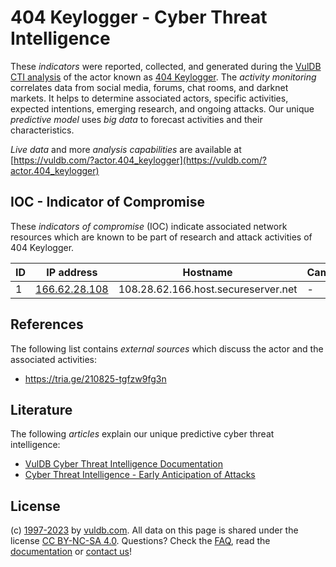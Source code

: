 # 404 Keylogger - Cyber Threat Intelligence

These _indicators_ were reported, collected, and generated during the [VulDB CTI analysis](https://vuldb.com/?kb.cti) of the actor known as [404 Keylogger](https://vuldb.com/?actor.404_keylogger). The _activity monitoring_ correlates data from social media, forums, chat rooms, and darknet markets. It helps to determine associated actors, specific activities, expected intentions, emerging research, and ongoing attacks. Our unique _predictive model_ uses _big data_ to forecast activities and their characteristics.

_Live data_ and more _analysis capabilities_ are available at [https://vuldb.com/?actor.404_keylogger](https://vuldb.com/?actor.404_keylogger)

## IOC - Indicator of Compromise

These _indicators of compromise_ (IOC) indicate associated network resources which are known to be part of research and attack activities of 404 Keylogger.

ID | IP address | Hostname | Campaign | Confidence
-- | ---------- | -------- | -------- | ----------
1 | [166.62.28.108](https://vuldb.com/?ip.166.62.28.108) | 108.28.62.166.host.secureserver.net | - | High

## References

The following list contains _external sources_ which discuss the actor and the associated activities:

* https://tria.ge/210825-tgfzw9fg3n

## Literature

The following _articles_ explain our unique predictive cyber threat intelligence:

* [VulDB Cyber Threat Intelligence Documentation](https://vuldb.com/?kb.cti)
* [Cyber Threat Intelligence - Early Anticipation of Attacks](https://www.scip.ch/en/?labs.20201022)

## License

(c) [1997-2023](https://vuldb.com/?kb.changelog) by [vuldb.com](https://vuldb.com/?kb.about). All data on this page is shared under the license [CC BY-NC-SA 4.0](https://creativecommons.org/licenses/by-nc-sa/4.0/). Questions? Check the [FAQ](https://vuldb.com/?kb.faq), read the [documentation](https://vuldb.com/?kb) or [contact us](https://vuldb.com/?contact)!

